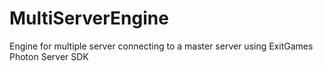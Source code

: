 # MultiServerEngine
Engine for multiple server connecting to a master server using ExitGames Photon Server SDK
